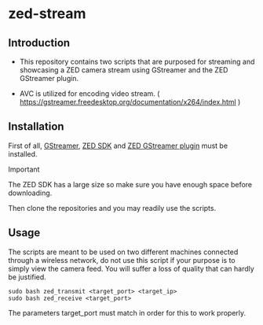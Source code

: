 # zed-stream

## Introduction

- This repository contains two scripts that are purposed for streaming and showcasing a ZED camera stream using GStreamer and the ZED GStreamer plugin.

- AVC is utilized for encoding video stream. ( https://gstreamer.freedesktop.org/documentation/x264/index.html )

## Installation

First of all, [GStreamer](https://gstreamer.freedesktop.org/documentation/installing/index.html), [ZED SDK](https://www.stereolabs.com/docs/gstreamer/#installation) and [ZED GStreamer plugin](https://github.com/stereolabs/zed-gstreamer) must be installed. 

> [!Important]  
> The ZED SDK has a large size so make sure you have enough space before downloading.

Then clone the repositories and you may readily use the scripts.

## Usage

The scripts are meant to be used on two different machines connected through a wireless network, do not use this script if your purpose is to simply view the camera feed. You will suffer a loss of quality that can hardly be justified.

```
sudo bash zed_transmit <target_port> <target_ip>
sudo bash zed_receive <target_port>
```

The parameters target_port must match in order for this to work properly.